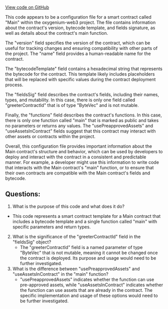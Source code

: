 [View code on GitHub](https://github.com/oxygenium/oxygenium-web3/packages/walletconnect/artifacts/greeter_main.ral.json)

This code appears to be a configuration file for a smart contract called "Main" within the oxygenium-web3 project. The file contains information about the contract's version, bytecode template, and fields signature, as well as details about the contract's main function.

The "version" field specifies the version of the contract, which can be useful for tracking changes and ensuring compatibility with other parts of the project. The "name" field provides a human-readable name for the contract.

The "bytecodeTemplate" field contains a hexadecimal string that represents the bytecode for the contract. This template likely includes placeholders that will be replaced with specific values during the contract deployment process.

The "fieldsSig" field describes the contract's fields, including their names, types, and mutability. In this case, there is only one field called "greeterContractId" that is of type "ByteVec" and is not mutable.

Finally, the "functions" field describes the contract's functions. In this case, there is only one function called "main" that is marked as public and takes no parameters or returns any values. The "usePreapprovedAssets" and "useAssetsInContract" fields suggest that this contract may interact with other assets or contracts within the project.

Overall, this configuration file provides important information about the Main contract's structure and behavior, which can be used by developers to deploy and interact with the contract in a consistent and predictable manner. For example, a developer might use this information to write code that interacts with the Main contract's "main" function, or to ensure that their own contracts are compatible with the Main contract's fields and bytecode.
## Questions: 
 1. What is the purpose of this code and what does it do?
   - This code represents a smart contract template for a Main contract that includes a bytecode template and a single function called "main" with specific parameters and return types.
2. What is the significance of the "greeterContractId" field in the "fieldsSig" object?
   - The "greeterContractId" field is a named parameter of type "ByteVec" that is not mutable, meaning it cannot be changed once the contract is deployed. Its purpose and usage would need to be further investigated.
3. What is the difference between "usePreapprovedAssets" and "useAssetsInContract" in the "main" function?
   - "usePreapprovedAssets" indicates whether the function can use pre-approved assets, while "useAssetsInContract" indicates whether the function can use assets that are already in the contract. The specific implementation and usage of these options would need to be further investigated.